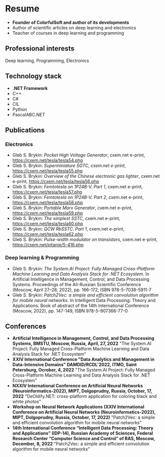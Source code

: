 # Resume

* __Founder of ColorfulSoft and author of its developments__
* Author of scientific articles on deep learning and electronics
* Teacher of courses in deep learning and programming

## Professional interests

Deep learning, Programming, Electronics

## Technology stack

* __.NET Framework__
* C++
* C#
* CIL
* Python
* PascalABC.NET

## Publications

### Electronics

* Gleb S. Brykin: _Pocket High Voltage Generator_, cxem.net e-print, https://cxem.net/tesla/tesla54.php
* Gleb S. Brykin: _Superminiature SGTC, cxem.net e-print_, https://cxem.net/tesla/tesla55.php
* Gleb S. Brykin: _Overview of the Chinese electronic gas lighter_, cxem.net e-print, https://cxem.net/tesla/tesla56.php
* Gleb S. Brykin: _Femtotesla on 1P24B-V. Part 1_, cxem.net e-print, https://cxem.net/tesla/tesla57.php
* Gleb S. Brykin: _Femtotesla on 1P24B-V. Part 2_, cxem.net e-print, https://cxem.net/tesla/tesla58.php
* Gleb S. Brykin: _Portable Marx Generator_, cxem.net e-print, https://cxem.net/tesla/tesla59.php
* Gleb S. Brykin: _The simplest SSTC_, cxem.net e-print, https://cxem.net/tesla/tesla60.php
* Gleb S. Brykin: _QCW RbSSTC. Part 1_, cxem.net e-print, https://cxem.net/tesla/tesla62.php
* Gleb S. Brykin: _Pulse-width modulator on transistors_, cxem.net e-print, https://cxem.net/pitanie/5-416.php

### Deep learning & Programming

* Gleb S. Brykin: _The System.AI Project: Fully Managed Cross-Platform Machine Learning and Data Analysis Stack for .NET Ecosystem_. In Artificial Intelligence in Management, Control, and Data Processing Systems. Proceedings of the All-Russian Scientific Conference (Moscow, April 27–28, 2022), pp. 166-172, ISBN 978-5-7038-5911-7
* Gleb S. Brykin: _Patch2Vec: a simple and efficient convolution algorithm for mobile neural networks_. In Intelligent Data Processing: Theory and Applications: Book of abstract of the 14th International Conference (Moscow, 2022), pp. 147-149, ISBN 978-5-907366-77-0

## Conferences

* __Artificial Intelligence in Management, Control, and Data Processing Systems, BMSTU, Moscow, Russia, April, 27, 2022__ "The System.AI Project: Fully Managed Cross-Platform Machine Learning and Data Analysis Stack for .NET Ecosystem"
* __XXIV International Conference "Data Analytics and Management in Data-Intensive Domains" DAMDID/RCDL'2022, ITMO, Saint Petersburg, Ocrober, 4, 2022__ "The System.AI Project: Fully Managed Cross-Platform Machine Learning and Data Analysis Stack for .NET Ecosystem"
* __NXXIV International Conference on Artificial Neural Networks (Neuroinformatics-2022), MIPT, Dolgoprudny, Russia, October, 17, 2022__ "DeOldify.NET: cross-platform application for coloring black and white photos"
* __Workshop on Neural Network Applications (XXIV International Conference on Artificial Neural Networks (Neuroinformatics-2022), MIPT, Dolgoprudny, Russia, October, 17, 2022)__ "Patch2Vec: a simple and efficient convolution algorithm for mobile neural networks"
* __14th International Conference “Intelligent Data Processing: Theory and Applications” (IDP-14), Russian Academy of Sciences, Federal Research Center “Computer Science and Control” of RAS, Moscow, December, 8, 2022__ "Patch2Vec: a simple and efficient convolution algorithm for mobile neural networks"
